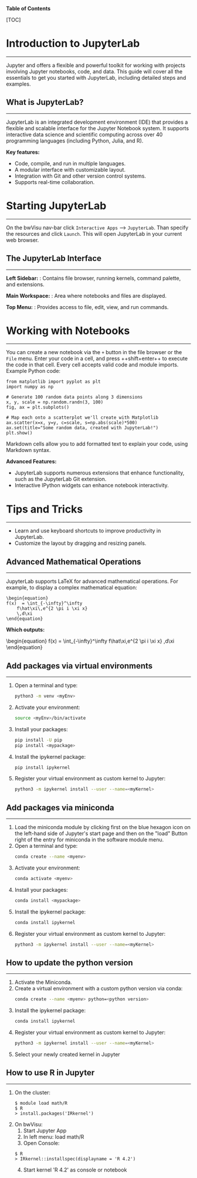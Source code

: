 **Table of Contents**

[TOC]

# Introduction to JupyterLab
---

Jupyter and offers a flexible and powerful toolkit for working with projects involving Jupyter notebooks, code, and data. This guide will cover all the essentials to get you started with JupyterLab, including detailed steps and examples.

## What is JupyterLab?
---

JupyterLab is an integrated development environment (IDE) that provides a flexible and scalable interface for the Jupyter Notebook system. It supports interactive data science and scientific computing across over 40 programming languages (including Python, Julia, and R).

**Key features:**

- Code, compile, and run in multiple languages.
- A modular interface with customizable layout.
- Integration with Git and other version control systems.
- Supports real-time collaboration.

# Starting JupyterLab
---

On the bwVisu nav-bar click `Interactive Apps` --> `JupyterLab`. Than specify the resources and click `Launch`. This will open JupyterLab in your current web browser.

## The JupyterLab Interface
---

**Left Sidebar:**
:    Contains file browser, running kernels, command palette, and extensions.

**Main Workspace:**
:    Area where notebooks and files are displayed.

**Top Menu:**
:     Provides access to file, edit, view, and run commands.

# Working with Notebooks
---

You can create a new notebook via the `+` button in the file browser or the `File` menu. Enter your code in a cell, and press ++shift+enter++ to execute the code in that cell. Every cell accepts valid code and module imports. Example Python code:

```{.python linenums="1" title="Python"}
from matplotlib import pyplot as plt
import numpy as np

# Generate 100 random data points along 3 dimensions
x, y, scale = np.random.randn(3, 100)
fig, ax = plt.subplots()

# Map each onto a scatterplot we'll create with Matplotlib
ax.scatter(x=x, y=y, c=scale, s=np.abs(scale)*500)
ax.set(title="Some random data, created with JupyterLab!")
plt.show()
```

Markdown cells allow you to add formatted text to explain your code, using Markdown syntax.

**Advanced Features:**

- JupyterLab supports numerous extensions that enhance functionality, such as the JupyterLab Git extension.
- Interactive IPython widgets can enhance notebook interactivity.

# Tips and Tricks
---

- Learn and use keyboard shortcuts to improve productivity in JupyterLab.
- Customize the layout by dragging and resizing panels.

## Advanced Mathematical Operations
---

JupyterLab supports LaTeX for advanced mathematical operations. For example, to display a complex mathematical equation:

```{.LaTeX linenums="1" title="LaTeX"}
\begin{equation}
f(x)  = \int_{-\infty}^\infty
    f\hat\xi\,e^{2 \pi i \xi x}
    \,d\xi
\end{equation}
```

**Which outputs:**

\begin{equation}
f(x)  = \int_{-\infty}^\infty
    f\hat\xi\,e^{2 \pi i \xi x}
    \,d\xi
\end{equation}

## Add packages via virtual environments
---

1. Open a terminal and type:
    ```bash
    python3 -m venv <myEnv>
    ```
2. Activate your environment: 
    ```bash
    source <myEnv>/bin/activate
    ```
3. Install your packages:  
    ```bash
    pip install -U pip
    pip install <mypackage>
    ```
4. Install the ipykernel package: 
    ```bash
    pip install ipykernel
    ```
5. Register your virtual environment as custom kernel to Jupyter:
    ```bash
    python3 -m ipykernel install --user --name=<myKernel>
    ```

## Add packages via miniconda
---

1. Load the miniconda module by clicking first on the blue hexagon icon on the left-hand side of Jupyter's start page and then on the "load" Button right of the entry for miniconda in the software module menu.
2. Open a terminal and type:   
    ```bash
    conda create --name <myenv>
    ```
3. Activate your environment:   
    ```bash
    conda activate <myenv>
    ```
4. Install your packages:   
    ```bash
    conda install <mypackage>
    ```
5. Install the ipykernel package:  
    ```bash
    conda install ipykernel
    ```
6. Register your virtual environment as custom kernel to Jupyter:   
    ```bash
    python3 -m ipykernel install --user --name=<myKernel>
    ```

## How to update the python version
---

1. Activate the Miniconda.
2. Create a virtual environment with a custom python version via conda:
    ```bash
    conda create --name <myenv> python=<python version>
    ```
3. Install the ipykernel package:
    ```bash
    conda install ipykernel
    ```
4. Register your virtual environment as custom kernel to Jupyter:  
    ```bash
    python3 -m ipykernel install --user --name=<myKernel>
    ```
5. Select your newly created kernel in Jupyter

## How to use R in Jupyter
---

1. On the cluster:
    ```
    $ module load math/R
    $ R
    > install.packages('IRkernel')
    ```
2. On bwVisu:
    1. Start Jupyter App
    2. In left menu: load math/R
    3. Open Console:
    ```
    $ R
    > IRkernel::installspec(displayname = 'R 4.2')
    ```
    4. Start kernel 'R 4.2' as console or notebook






